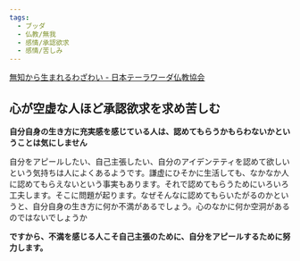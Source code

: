 ```yaml
---
tags:
  - ブッダ
  - 仏教/無我
  - 感情/承認欲求
  - 感情/苦しみ
---
```

[無知から生まれるわざわい - 日本テーラワーダ仏教協会](https://j-theravada.com/dhamma/kantouhouwa/kantou024/)

## 心が空虚な人ほど承認欲求を求め苦しむ

**自分自身の生き方に充実感を感じている人は、認めてもらうかもらわないかということは気にしません**

自分をアピールしたい、自己主張したい、自分のアイデンテティを認めて欲しいという気持ちは人によくあるようです。謙虚にひそかに生活しても、なかなか人に認めてもらえないという事実もあります。それで認めてもらうためにいろいろ工夫します。そこに問題が起ります。なぜそんなに認めてもらいたがるのかというと、自分自身の生き方に何か不満があるでしょう。心のなかに何か空洞があるのではないでしょうか

**ですから、不満を感じる人こそ自己主張のために、自分をアピールするために努力します。**

